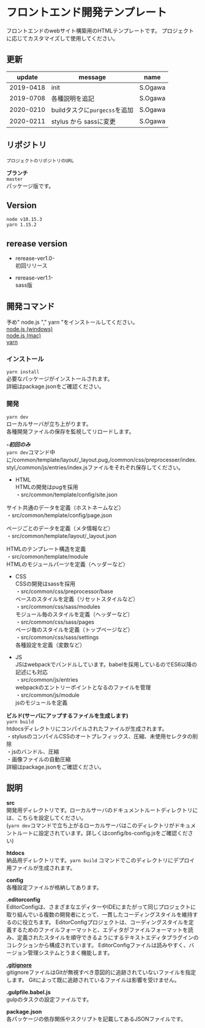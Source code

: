 # フロントエンド開発テンプレート
フロントエンドのwebサイト構築用のHTMLテンプレートです。
プロジェクトに応じてカスタマイズして使用してください。

## 更新
| update | message | name |  
|---|---|---|  
| 2019-0418 | init | S.Ogawa|  
| 2019-0708 | 各種説明を追記 | S.Ogawa |   
| 2020-0210 | buildタスクに`purgecss`を追加 | S.Ogawa |  
| 2020-0211 | stylus から sassに変更 | S.Ogawa |  

## リポジトリ  
`プロジェクトのリポジトリのURL`  

**ブランチ**  
`master`  
パッケージ版です。  

## Version
`node v10.15.3`  
`yarn 1.15.2`  

## rerease version
* rerease-ver1.0-  
初回リリース  

* rerease-ver1.1-  
sass版  

## 開発コマンド
予め" node.js "," yarn "をインストールしてください。  
[node.js (windows)](https://qiita.com/satoyan419/items/56e0b5f35912b9374305)  
[node.js (mac)](https://qiita.com/ucan-lab/items/517ee13a2f8769ab866c)  
[yarn](https://yarnpkg.com/ja/docs/install#windows-stable)  

### インストール  
`yarn install`  
必要なパッケージがインストールされます。  
詳細はpackage.jsonをご確認ください。  

### 開発  
`yarn dev`  
ローカルサーバが立ち上がります。  
各種開発ファイルの保存を監視してリロードします。  

***-初回のみ***  
`yarn dev`コマンド中に/common/template/layout/\_layout.pug,/common/css/preprocesser/index.styl,/common/js/entries/index.jsファイルをそれぞれ保存してください。   

- HTML  
HTMLの開発はpugを採用  
・src/common/template/config/site.json  

サイト共通のデータを定義（ホストネームなど）  
・src/common/template/config/page.json  

ページごとのデータを定義（メタ情報など）  
・src/common/template/layout/_layout.json  

HTMLのテンプレート構造を定義  
・src/common/template/module  
HTMLのモジュールパーツを定義（ヘッダーなど）  


- CSS  
CSSの開発はsassを採用  
・src/common/css/preprocessor/base  
ベースのスタイルを定義（リセットスタイルなど）  
・src/common/css/sass/modules  
モジュール毎のスタイルを定義（ヘッダーなど）  
・src/common/css/sass/pages  
ページ毎のスタイルを定義（トップページなど）  
・src/common/css/sass/settings  
各種設定を定義（変数など）  


- JS  
JSはwebpackでバンドルしています。babelを採用しているのでES6以降の記述にも対応  
・src/common/js/entries  
webpackのエントリーポイントとなるのファイルを管理  
・src/common/js/module  
jsのモジュールを定義  

**ビルド(サーバにアップするファイルを生成します)**  
`yarn build`  
htdocsディレクトリにコンパイルされたファイルが生成されます。  
・stylusのコンパイルCSSのオートプレフィックス、圧縮、未使用セレクタの削除  
・jsのバンドル、圧縮  
・画像ファイルの自動圧縮  
詳細はpackage.jsonをご確認ください。  


## 説明  
**src**  
開発用ディレクトリです。ローカルサーバのドキュメントルートディレクトリには、こちらを設定してください。  
(`yarn dev`コマンドで立ち上がるローカルサーバはこのディレクトリがドキュメントルートに設定されています。詳しくはconfig/bs-config.jsをご確認ください)  

**htdocs**  
納品用ディレクトリです。`yarn build` コマンドでこのディレクトリにデプロイ用ファイルが生成されます。


**config**  
各種設定ファイルが格納してあります。  

**.editorconfig**  
EditorConfigは、さまざまなエディターやIDEにまたがって同じプロジェクトに取り組んでいる複数の開発者にとって、一貫したコーディングスタイルを維持するのに役立ちます。 EditorConfigプロジェクトは、コーディングスタイルを定義するためのファイルフォーマットと、エディタがファイルフォーマットを読み、定義されたスタイルを順守できるようにするテキストエディタプラグインのコレクションから構成されています。 EditorConfigファイルは読みやすく、バージョン管理システムとうまく機能します。  

**[.gitignore](https://git-scm.com/docs/gitignore)**  
gitignoreファイルはGitが無視すべき意図的に追跡されていないファイルを指定します。 Gitによって既に追跡されているファイルは影響を受けません。  

**.gulpfile.babel.js**  
gulpのタスクの設定ファイルです。  

**package.json**  
各パッケージの依存関係やスクリプトを記載してあるJSONファイルです。  
